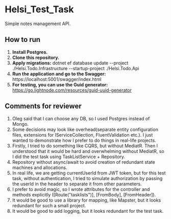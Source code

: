 # Helsi_Test_Task
Simple notes management API.

## How to run
1. **Install Postgres.**
2. **Clone this repository.**
3. **Apply migrations:** dotnet ef database update --project ./Helsi.Todo.Infrastructure --startup-project ./Helsi.Todo.Api
4. **Run the application and go to the Swagger:** https://localhost:5001/swagger/index.html
5. **For testing, you can use the Guid generator:** https://go.lightnode.com/resources/guid-uuid-generator

## Comments for reviewer
1. Oleg said that I can choose any DB, so I used Postgres instead of Mongo.
2. Some decisions may look like overhead(separate entity configuration files, extensions for IServiceCollection, FluentValidation etc.). I just wanted to demonstrate how I prefer to do things in real-life projects.
3. Firstly, I tried to do something like CQRS, but without MediatR. Then I understood that it would be hard and overwhelming without MediatR, so I did the test task using TaskListService + Repository.
4. Repository without async/await to avoid creation of redundant state machines and allocations.
5. In real life, we are getting currentUserId from JWT token, but for this test task, without authentication, I tried to simulate authorization by passing the userId in the header to separate it from other parameters.
6. I prefer to avoid magic, so I wrote attributes for the controller and methods explicitly ([Route("tasklists")], [FromBody], [FromHeader]).
7. It would be good to use a library for mapping, like Mapster, but it looks redundant for such a small project.
8. It would be good to add logging, but it looks redundant for the test task.
